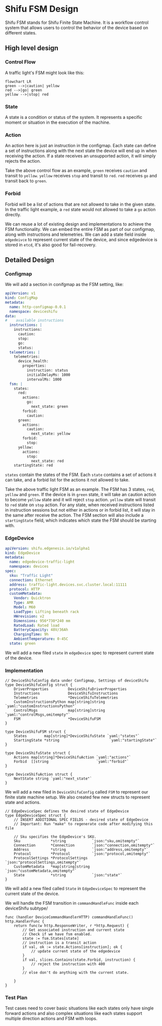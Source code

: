 # Shifu FSM Design
Shifu FSM stands for Shifu Finite State Machine. It is a workflow control system that allows users to control the behavior of the device based on different states.

## High level design
### Control Flow
A traffic light's FSM might look like this:
```mermaid
flowchart LR
green -->|caution| yellow
red -->|go| green
yellow -->|stop| red

```

### State
A state is a condition or status of the system. It represents a specific moment or situation in the execution of the machine.

### Action
An action here is just an instruction in the configmap. Each state can define a set of instructions along with the next state the device will end up in when receiving the action. If a state receives an unsupported action, it will simply rejects the action.

Take the above control flow as an example, `green` receives `caution` and transit to `yellow`. `yellow` receives `stop` and transit to `red`. `red` receives `go` and transit back to `green`.

### Forbid
Forbid will be a list of actions that are not allowed to take in the given state. In the traffic light example, a `red` state would not allowed to take a `go` action directly.

We can reuse a lot of existing design and implementations to achieve the FSM functionality. We can embed the entire FSM as part of our configmap, along with instructions and telemetries. 
We can add a state field inside `edgedeivce` to represent current state of the device, and since edgedevice is stored in `etcd`, it's also good for fail-recovery.

## Detailed Design
### Configmap
We will add a section in conifgmap as the FSM setting, like:

```yaml
apiVersion: v1
kind: ConfigMap
metadata:
  name: http-configmap-0.0.1
  namespace: deviceshifu
data:
#    available instructions
  instructions: |
    instructions:
      caution:
      stop:
      go:
      status:
  telemetries: |
    telemetries:
      device_health:
        properties:
          instruction: status
          initialDelayMs: 1000
          intervalMs: 1000
  fsm: |
    states:
      red: 
        actions:
          go:
            next_state: green
        forbid:
          caution:    
      green:
        actions:
          caution:
            next_state: yellow
        forbid:
          stop:
      yellow:
        actions:
          stop:
            next_state: red     
    startingState: red
```
`states` contain the states of the FSM. Each `state` contains a set of actions it can take, and a forbid list for the actions it not allowed to take. 

Take the above traffic light FSM as an example. The FSM has 3 states, `red`, `yellow` and `green`. If the device is in `green` state, it will take an caution action to become `yellow` state and it will reject `stop` action. `yellow` state will transit to `red` state on `stop` action. 
For any state, when received instructions listed in instruction sessions but not either in actions or in forbid list, it will stay in the same after receive the action.
The FSM section will also include a `startingState` field, which indicates which state the FSM should be starting with.

### EdgeDevice
```yaml
apiVersion: shifu.edgenesis.io/v1alpha1
kind: EdgeDevice
metadata:
  name: edgedevice-traffic-light
  namespace: devices
spec:
  sku: "Traffic Light" 
  connection: Ethernet
  address: traffic-light.devices.svc.cluster.local:11111
  protocol: HTTP
  customMetadata:
    Vendor: Quicktron
    Type: AMR
    Model: M60
    LoadType: Lifting beneath rack
    HWrevision: v2
    Dimensions: 956*730*240 mm
    RatedLoad: Rated load
    BatteryCapacity: 48V/36Ah
    ChargingTime: 9h
    AmbientTemperature: 0-45C
  state: green
```
We will add a new filed `state` in `edgeDevice` spec to represent current state of the device.

### Implementation

```golang
// DeviceShifuConfig data under Configmap, Settings of deviceShifu
type DeviceShifuConfig struct {
	DriverProperties         DeviceShifuDriverProperties
	Instructions             DeviceShifuInstructions
	Telemetries              *DeviceShifuTelemetries
	CustomInstructionsPython map[string]string `yaml:"customInstructionsPython"`
	ControlMsgs              map[string]string `yaml:"controlMsgs,omitempty"`
	FSM                      *DeviceShifuFSM
}

type DeviceShifuFSM struct {
	States        map[string]*DeviceShifuState `yaml:"states"`
	StartingState *string                       `yaml:"startingState"`
}

type DeviceShifuState struct {
	Actions map[string]*DeviceShifuAction `yaml:"actions"`
	Forbid  []string                      `yaml:"forbid"`
}

type DeviceShifuAction struct {
	NextState string `yaml:"next_state"`
}
```
We will add a new filed in `DeviceShifuConfig` called `FSM` to represent our finite state machine setup. We also created few new structs to represent state and actions.

```golang
// EdgeDeviceSpec defines the desired state of EdgeDevice
type EdgeDeviceSpec struct {
	// INSERT ADDITIONAL SPEC FIELDS - desired state of EdgeDevice
	// Important: Run "make" to regenerate code after modifying this file

	// Sku specifies the EdgeDevice's SKU.
	Sku              *string            `json:"sku,omitempty"`
	Connection       *Connection        `json:"connection,omitempty"`
	Address          *string            `json:"address,omitempty"`
	Protocol         *Protocol          `json:"protocol,omitempty"`
	ProtocolSettings *ProtocolSettings  `json:"protocolSettings,omitempty"`
	CustomMetadata   *map[string]string `json:"customMetadata,omitempty"`
	State            *string            `json:"state"`
}
```
We will add a new filed called `State` in `EdgeDeviceSpec` to represent the current state of the device.

We will handle the FSM transition in `commandHandleFunc` inside each deviceShifu subtype/
```golang
func (handler DeviceCommandHandlerHTTP) commandHandleFunc() http.HandlerFunc {
	return func(w http.ResponseWriter, r *http.Request) {
        // Get associated instruction and current state
        // Check if we have fsm enabled.
        state := fsm.States[state]
        // instruction is a transit action
        if val, ok := state.Actions[instruction]; ok {
            // update current state of the edgedevice
        }
        if val, slices.Contains(state.Forbid, instruction) {
            // reject the instruction with 400
        }
        // else don't do anything with the current state.
    
    }
}
```

### Test Plan
Test cases need to cover basic situations like each states only have single forward actions and also complex situations like each states support multiple direction actions and FSM with loops.